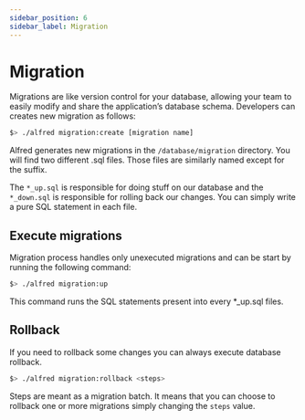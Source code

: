 ```yaml
---
sidebar_position: 6
sidebar_label: Migration
---
```

# Migration

Migrations are like version control for your database, allowing your team to easily modify and share the application’s database schema.
Developers can creates new migration as follows:

```bash
$> ./alfred migration:create [migration name]
```

Alfred generates new migrations in the `/database/migration` directory.
You will find two different .sql files. Those files are similarly named except for the suffix.

The `*_up.sql` is responsible for doing stuff on our database and the `*_down.sql` is responsible for rolling back our changes. You can simply write a pure SQL statement in each file.

## Execute migrations

Migration process handles only unexecuted migrations and can be start by running the following command:

```bash
$> ./alfred migration:up
```

This command runs the SQL statements present into every *_up.sql files.

## Rollback

If you need to rollback some changes you can always execute database rollback. 

```bash
$> ./alfred migration:rollback <steps>
```

Steps are meant as a migration batch. It means that you can choose to rollback one or more migrations simply changing the `steps` value.
